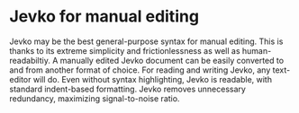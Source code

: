 # Jevko for manual editing

Jevko may be the best general-purpose syntax for manual editing. This is thanks to its extreme simplicity and frictionlessness as well as human-readabiltiy. A manually edited Jevko document can be easily converted to and from another format of choice. For reading and writing Jevko, any text-editor will do. Even without syntax highlighting, Jevko is readable, with standard indent-based formatting. Jevko removes unnecessary redundancy, maximizing signal-to-noise ratio.